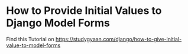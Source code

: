 # How to Provide Initial Values to Django Model Forms

Find this Tutorial on https://studygyaan.com/django/how-to-give-initial-value-to-model-forms
